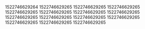 1522746629264
1522746629265
1522746629265
1522746629265
1522746629265
1522746629265
1522746629265
1522746629265
1522746629265
1522746629265
1522746629265
1522746629265
1522746629265
1522746629265
1522746629265